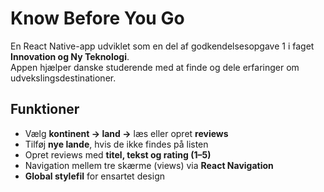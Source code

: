 # Know Before You Go

En React Native-app udviklet som en del af godkendelsesopgave 1 i faget **Innovation og Ny Teknologi**.  
Appen hjælper danske studerende med at finde og dele erfaringer om udvekslingsdestinationer.

## Funktioner
- Vælg **kontinent → land →** læs eller opret **reviews**
- Tilføj **nye lande**, hvis de ikke findes på listen
- Opret reviews med **titel, tekst og rating (1–5)**
- Navigation mellem tre skærme (views) via **React Navigation**
- **Global stylefil** for ensartet design
